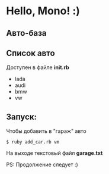 # Hello, Mono! :)
## Авто-база

## Список авто
Доступен в файле **init.rb**
 * lada
 * audi
 * bmw
 * vw

## Запуск:
Чтобы добавить в "гараж" авто

	$ ruby add_car.rb vm
На выходе текстовый файл **garage.txt**

PS: Продолжение следует :)
